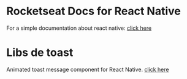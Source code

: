 # Rocketseat Docs for React Native

For a simple documentation about react native: [click here](https://react-native.rocketseat.dev/)

# Libs de toast

Animated toast message component for React Native. [click here](https://www.npmjs.com/package/react-native-toast-message)
